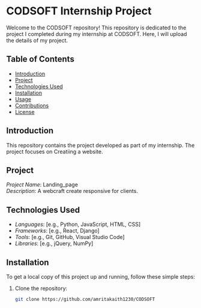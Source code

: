 # CODSOFT Internship Project

Welcome to the CODSOFT repository! This repository is dedicated to the project I completed during my internship at CODSOFT. Here, I will upload the details of my project.

## Table of Contents

- [Introduction](#introduction)
- [Project](#project)
- [Technologies Used](#technologies-used)
- [Installation](#installation)
- [Usage](#usage)
- [Contributions](#contributions)
- [License](#license)

## Introduction

This repository contains the project developed as part of my internship. The project focuses on Creatiing a website.

## Project

*Project Name*: Landing_page  
*Description*: A webcraft create responsive for clients.

## Technologies Used

- *Languages*: [e.g., Python, JavaScript, HTML, CSS]
- *Frameworks*: [e.g., React, Django]
- *Tools*: [e.g., Git, GitHub, Visual Studio Code]
- *Libraries*: [e.g., jQuery, NumPy]

## Installation

To get a local copy of this project up and running, follow these simple steps:

1. Clone the repository:
   ```bash
   git clone https://github.com/amritakaith1230/CODSOFT
